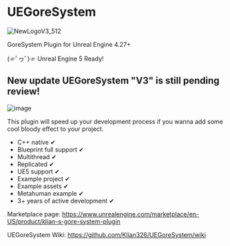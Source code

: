 # UEGoreSystem

![NewLogoV3_512](https://user-images.githubusercontent.com/48155922/155427710-c16af04e-2450-4ad0-8878-6dd753f745d0.png)

GoreSystem Plugin for Unreal Engine 4.27+

(☞ﾟヮﾟ)☞ Unreal Engine 5 Ready!

##

## New update UEGoreSystem "V3" is still pending review!
![image](https://user-images.githubusercontent.com/48155922/155445167-2feb949c-a118-4903-be0f-b1cdf9cc9911.png)

This plugin will speed up your development process if you wanna add some cool bloody effect to your project.

- C++ native ✔
- Blueprint full support ✔
- Multithread ✔
- Replicated ✔
- UE5 support ✔
- Example project ✔
- Example assets ✔
- Metahuman example ✔
- 3+ years of active development ✔

Marketplace page: https://www.unrealengine.com/marketplace/en-US/product/klian-s-gore-system-plugin

UEGoreSystem Wiki: https://github.com/Klian326/UEGoreSystem/wiki
